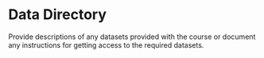 # Data Directory

Provide descriptions of any datasets provided with the course or document any
instructions for getting access to the required datasets.
